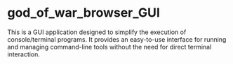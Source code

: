 # god_of_war_browser_GUI
This is a GUI application designed to simplify the execution of console/terminal programs. It provides an easy-to-use interface for running and managing command-line tools without the need for direct terminal interaction.
